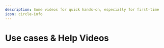```yaml
---
description: Some videos for quick hands-on, especially for first-time users.
icon: circle-info
---
```


# Use cases & Help Videos


